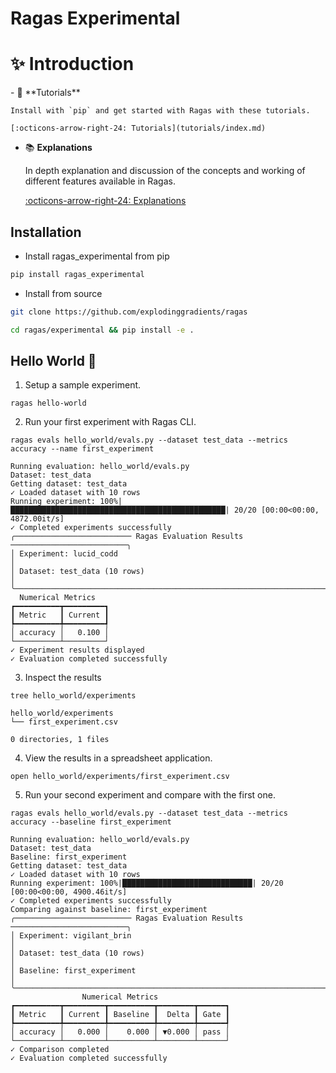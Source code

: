# Ragas Experimental

# ✨ Introduction


<div class="grid cards" markdown>
- 🚀 **Tutorials**

    Install with `pip` and get started with Ragas with these tutorials.

    [:octicons-arrow-right-24: Tutorials](tutorials/index.md)

- 📚 **Explanations**

    In depth explanation and discussion of the concepts and working of different features available in Ragas.

    [:octicons-arrow-right-24: Explanations](explanation/index.md)


</div>

## Installation

- Install ragas_experimental from pip

```bash
pip install ragas_experimental
```

- Install from source

```bash
git clone https://github.com/explodinggradients/ragas
```

```bash
cd ragas/experimental && pip install -e .
```


## Hello World 👋

1. Setup a sample experiment. 

```
ragas hello-world
```

2. Run your first experiment with Ragas CLI.

```
ragas evals hello_world/evals.py --dataset test_data --metrics accuracy --name first_experiment
```

```
Running evaluation: hello_world/evals.py
Dataset: test_data
Getting dataset: test_data
✓ Loaded dataset with 10 rows
Running experiment: 100%|████████████████████████████████████████████████| 20/20 [00:00<00:00, 4872.00it/s]
✓ Completed experiments successfully
╭────────────────────────── Ragas Evaluation Results ──────────────────────────╮
│ Experiment: lucid_codd                                                       │
│ Dataset: test_data (10 rows)                                                 │
╰──────────────────────────────────────────────────────────────────────────────╯
  Numerical Metrics   
┏━━━━━━━━━━┳━━━━━━━━━┓
┃ Metric   ┃ Current ┃
┡━━━━━━━━━━╇━━━━━━━━━┩
│ accuracy │   0.100 │
└──────────┴─────────┘
✓ Experiment results displayed
✓ Evaluation completed successfully
```

3. Inspect the results 

```
tree hello_world/experiments
```

```
hello_world/experiments
└── first_experiment.csv

0 directories, 1 files
```

4. View the results in a spreadsheet application.

```
open hello_world/experiments/first_experiment.csv
```

5. Run your second experiment and compare with the first one.

```
ragas evals hello_world/evals.py --dataset test_data --metrics accuracy --baseline first_experiment
```

```
Running evaluation: hello_world/evals.py
Dataset: test_data
Baseline: first_experiment
Getting dataset: test_data
✓ Loaded dataset with 10 rows
Running experiment: 100%|█████████████████████████████| 20/20 [00:00<00:00, 4900.46it/s]
✓ Completed experiments successfully
Comparing against baseline: first_experiment
╭────────────────────────── Ragas Evaluation Results ──────────────────────────╮
│ Experiment: vigilant_brin                                                    │
│ Dataset: test_data (10 rows)                                                 │
│ Baseline: first_experiment                                                             │
╰──────────────────────────────────────────────────────────────────────────────╯
                Numerical Metrics
┏━━━━━━━━━━┳━━━━━━━━━┳━━━━━━━━━━┳━━━━━━━━┳━━━━━━┓
┃ Metric   ┃ Current ┃ Baseline ┃  Delta ┃ Gate ┃
┡━━━━━━━━━━╇━━━━━━━━━╇━━━━━━━━━━╇━━━━━━━━╇━━━━━━┩
│ accuracy │   0.000 │    0.000 │ ▼0.000 │ pass │
└──────────┴─────────┴──────────┴────────┴──────┘
✓ Comparison completed
✓ Evaluation completed successfully
```
